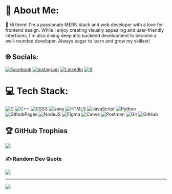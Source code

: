 # 💫 About Me:
👋 Hi there! I'm a passionate MERN stack and web developer with a love for frontend design. While I enjoy creating visually appealing and user-friendly interfaces, I'm also diving deep into backend development to become a well-rounded developer. Always eager to learn and grow my skillset!


## 🌐 Socials:
[![Facebook](https://img.shields.io/badge/Facebook-%231877F2.svg?logo=Facebook&logoColor=whit)](https://facebook.com/YashobantaBisoi) [![Instagram](https://img.shields.io/badge/Instagram-%23E4405F.svg?logo=Instagram&logoColor=white)](https://instagram.com/its_yosho_) [![LinkedIn](https://img.shields.io/badge/LinkedIn-%230077B5.svg?logo=linkedin&logoColor=white)](https://linkedin.com/in/Yoshobantabisoi) [![X](https://img.shields.io/badge/X-black.svg?logo=X&logoColor=white)](https://x.com/BisoiYoshobanta) 

# 💻 Tech Stack:
![C](https://img.shields.io/badge/c-%2300599C.svg?style=flat-square&logo=c&logoColor=white) ![C++](https://img.shields.io/badge/c++-%2300599C.svg?style=flat-square&logo=c%2B%2B&logoColor=white) ![CSS3](https://img.shields.io/badge/css3-%231572B6.svg?style=flat-square&logo=css3&logoColor=white) ![Java](https://img.shields.io/badge/java-%23ED8B00.svg?style=flat-square&logo=openjdk&logoColor=white) ![HTML5](https://img.shields.io/badge/html5-%23E34F26.svg?style=flat-square&logo=html5&logoColor=white) ![JavaScript](https://img.shields.io/badge/javascript-%23323330.svg?style=flat-square&logo=javascript&logoColor=%23F7DF1E) ![Python](https://img.shields.io/badge/python-3670A0?style=flat-square&logo=python&logoColor=ffdd54) ![GithubPages](https://img.shields.io/badge/github%20pages-121013?style=flat-square&logo=github&logoColor=white) ![NodeJS](https://img.shields.io/badge/node.js-6DA55F?style=flat-square&logo=node.js&logoColor=white) ![Figma](https://img.shields.io/badge/figma-%23F24E1E.svg?style=flat-square&logo=figma&logoColor=white) ![Canva](https://img.shields.io/badge/Canva-%2300C4CC.svg?style=flat-square&logo=Canva&logoColor=white) ![Postman](https://img.shields.io/badge/Postman-FF6C37?style=flat-square&logo=postman&logoColor=white) ![Git](https://img.shields.io/badge/git-%23F05033.svg?style=flat-square&logo=git&logoColor=white) ![GitHub](https://img.shields.io/badge/github-%23121011.svg?style=flat-square&logo=github&logoColor=white)


## 🏆 GitHub Trophies
![](https://github-profile-trophy.vercel.app/?username=Coderyosho&theme=radical&no-frame=false&no-bg=true&margin-w=4)

### ✍️ Random Dev Quote
![](https://quotes-github-readme.vercel.app/api?type=horizontal&theme=radical)

---
[![](https://visitcount.itsvg.in/api?id=Coderyosho&icon=0&color=0)](https://visitcount.itsvg.in)


